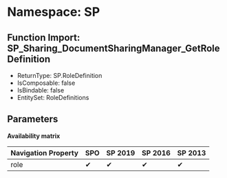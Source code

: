 # Namespace: SP

## Function Import: SP_Sharing_DocumentSharingManager_GetRoleDefinition

- ReturnType: SP.RoleDefinition
- IsComposable: false
- IsBindable: false
- EntitySet: RoleDefinitions

## Parameters

**Availability matrix**

Navigation Property | SPO | SP 2019 | SP 2016 | SP 2013
----------|-----|---------|---------|--------
role | ✔ | ✔ | ✔ | ✔
